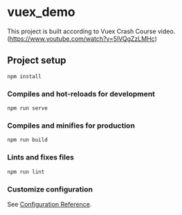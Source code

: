 # vuex_demo
This project is built according to Vuex Crash Course video. (https://www.youtube.com/watch?v=5lVQgZzLMHc)

## Project setup
```
npm install
```

### Compiles and hot-reloads for development
```
npm run serve
```

### Compiles and minifies for production
```
npm run build
```

### Lints and fixes files
```
npm run lint
```

### Customize configuration
See [Configuration Reference](https://cli.vuejs.org/config/).
